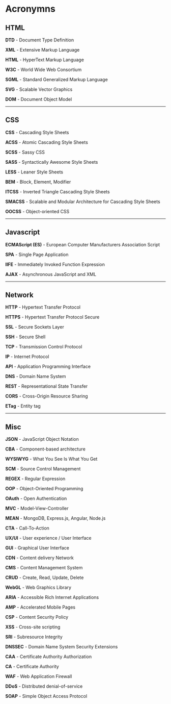 # Acronymns

## HTML

**DTD** - Document Type Definition

**XML** - Extensive Markup Language

**HTML** - HyperText Markup Language

**W3C** - World Wide Web Consortium

**SGML** - Standard Generalized Markup Language

**SVG** - Scalable Vector Graphics

**DOM** - Document Object Model

---
## CSS

**CSS** - Cascading Style Sheets

**ACSS** - Atomic Cascading Style Sheets

**SCSS** - Sassy CSS

**SASS** - Syntactically Awesome Style Sheets

**LESS** - Leaner Style Sheets

**BEM** - Block, Element, Modifier

**ITCSS** - Inverted Triangle Cascading Style Sheets

**SMACSS** - Scalable and Modular Architecture for Cascading Style Sheets

**OOCSS** - Object-oriented CSS

---
## Javascript

**ECMAScript (ES)** - European Computer Manufacturers Association Script

**SPA** - Single Page Application

**IIFE** - Immediately Invoked Function Expression

**AJAX** - Asynchronous JavaScript and XML

---
## Network

**HTTP** - Hypertext Transfer Protocol 

**HTTPS** - Hypertext Transfer Protocol Secure

**SSL** - Secure Sockets Layer

**SSH** - Secure Shell

**TCP** - Transmission Control Protocol

**IP** - Internet Protocol 

**API** - Application Programming Interface

**DNS** - Domain Name System

**REST** - Representational State Transfer

**CORS** - Cross-Origin Resource Sharing

**ETag** - Entity tag

---
## Misc

**JSON** - JavaScript Object Notation

**CBA** - Component-based architecture

**WYSIWYG** - What You See Is What You Get

**SCM** - Source Control Management

**REGEX** - Regular Expression

**OOP** - Object-Oriented Programming

**OAuth** - Open Authentication

**MVC** - Model-View-Controller

**MEAN** - MongoDB, Express.js, Angular, Node.js

**CTA** - Call-To-Action

**UX/UI** - User experience / User Interface

**GUI** - Graphical User Interface

**CDN** - Content delivery Network

**CMS** - Content Management System

**CRUD** - Create, Read, Update, Delete

**WebGL** - Web Graphics Library

**ARIA** - Accessible Rich Internet Applications

**AMP** - Accelerated Mobile Pages

**CSP** - Content Security Policy

**XSS** - Cross-site scripting

**SRI** - Subresource Integrity

**DNSSEC** -  Domain Name System Security Extensions

**CAA** - Certificate Authority Authorization

**CA** - Certificate Authority

**WAF** - Web Application Firewall

**DDoS** - Distributed denial-of-service

**SOAP** - Simple Object Access Protocol

